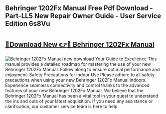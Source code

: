 ## Behringer 1202Fx Manual Free Pdf Download - Part-LL5 New Repair Owner Guide - User Service Edition 6s8Vu

# <h2><a href="http://bc20380.oget.top/?id=Behringer+1202Fx+Manual">🔗Download New 👉🔴 Behringer 1202Fx Manual</a></h2>

[![Behringer 1202Fx Manual new download](https://i.imgur.com/5g1atiW.png)](http://bc20380.oget.top/?id=Behringer+1202Fx+Manual)
Your Guide to Excellence This manual provides a detailed roadmap for mastering the use of your new Behringer 1202Fx Manual. Follow along to ensure optimal performance and enjoyment. Safety Precautions for Indoor Use Please adhere to all safety precautions when using your new Behringer 1202Fx Manual indoors. Experience seamless connectivity and control thanks to the advanced features of your new Behringer 1202Fx Manual. We believe that the Behringer 1202Fx Manual has been a vital tool in your quest to understand the ins and outs of your latest acquisition. If you need any assistance or clarification, our customer service team is here to help.
